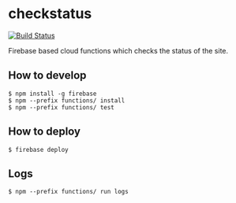 # checkstatus

[![Build Status](https://travis-ci.org/sitestatus/checkstatus.svg?branch=master)](https://travis-ci.org/sitestatus/checkstatus)

Firebase based cloud functions which checks the status of the site.


## How to develop

```
$ npm install -g firebase
$ npm --prefix functions/ install
$ npm --prefix functions/ test
```

## How to deploy

```
$ firebase deploy
```

## Logs

```
$ npm --prefix functions/ run logs
```
